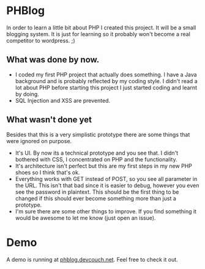 # PHBlog

In order to learn a little bit about PHP I created this project. It will be a small blogging system. It is just for learning so it probably won't become a real competitor to wordpress. ;)

## What was done by now.
* I coded my first PHP project that actually does something. I have a Java background and is probably reflected by my coding style. I didn't read a lot about PHP before starting this project I just started coding and learnt by doing.
* SQL Injection and XSS are prevented.

## What wasn't done yet
Besides that this is a very simplistic prototype there are some things that were ignored on purpose.
* It's UI. By now its a technical prototype and you see that. I didn't bothered with CSS, I concentrated on PHP and the functionality.
* It's architecture isn't perfect but this are my first steps in my new PHP shoes so I think that's ok.
* Everything works with GET instead of POST, so you see all parameter in the URL. This isn't that bad since it is easier to debug, however you even see the password in plaintext. This should be the first thing to be changed if this should ever become something more than just a prototype.
* I'm sure there are some other things to improve. If you find something it would be awesome to let me know (just open an issue).

# Demo
A demo is running at [phblog.devcouch.net](http://phblog.devcouch.net). Feel free to check it out.
